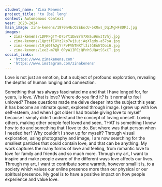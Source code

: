 ```yaml
---
student_name: 'Zina Kenens'
project_title: 'to (be) long'
context: Autonomous Context
year: 2023-2024
main_image: zina-kenens/1870n4EcO2EEocU-6K0ws_DqiMgHF8DP3.jpg
images:
  - zina-kenens/1DPPFgTY-D75Yt1Dw8rm7XNau9nwJtVhj.jpg
  - zina-kenens/1QpttfIXYz2ko7wjiujjAgXlgdy-a57sa.jpg
  - zina-kenens/19jd0fA2gYrFvFVNTNXTl3itGEuWtDoi6.jpg
  - zina-kenens/1ee2-m7QR_0PyW1IPEjQPnhSUQAtSSxCT.jpg
social_links:
  - 'https://www.zinakenens.com'
  - 'https://www.instagram.com/zinakenens'
---
```


Love is not just an emotion, but a subject of profound exploration, revealing the depths of human longing and connection.

Something that has always fascinated me and that I have longed for, for years, is love. What is love? Where do you find it? Is it normal to feel unloved? These questions made me delve deeper into the subject this year, it has become an intimate quest, explored through image. I grew up with low self-esteem, and when I got older I had trouble giving love to myself because I simply didn't understand the concept of loving oneself. Loving others, making other people feel loved and seen, THAT is something I know how to do and something that I love to do. But where was that person when I needed her? Why couldn’t I show up for myself? Through visual exploration, using photography and image, I am now searching for the smallest particles that could contain love, and that can be anything.
My work captures the many forms of love and feeling, from romantic love to love for family and friends and so much more. Through my art, I want to inspire and make people aware of the different ways love affects our lives. Through my art, I want to contribute some warmth, however small it is, to a society which values our online presence more than our physical or our spiritual presence. My goal is to have a positive impact on how people experience and value love.
